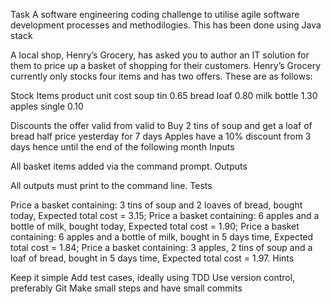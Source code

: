 Task
A software engineering coding challenge to utilise agile software development processes and methodilogies. 
This has been done using Java stack




A local shop, Henry’s Grocery, has asked you to author an IT solution for them to price up a basket of shopping for their customers. Henry’s Grocery currently only stocks four items and has two offers. These are as follows:​

Stock Items
product	      unit    	cost
soup	        tin	      0.65
bread        	loaf	    0.80
milk        	bottle   	1.30
apples      	single	  0.10


Discounts
the offer	valid from	valid to
Buy 2 tins of soup and get a loaf of bread half price	yesterday	for 7 days
Apples have a 10% discount	from 3 days hence	until the end of the following month
Inputs

All basket items added via the command prompt.
Outputs

All outputs must print to the command line.
Tests

Price a basket containing: 3 tins of soup and 2 loaves of bread, bought today,
Expected total cost = 3.15;
Price a basket containing: 6 apples and a bottle of milk, bought today,
Expected total cost = 1.90;
Price a basket containing: 6 apples and a bottle of milk, bought in 5 days time,
Expected total cost = 1.84;
Price a basket containing: 3 apples, 2 tins of soup and a loaf of bread, bought in 5 days time,
Expected total cost = 1.97.
Hints
​

Keep it simple
Add test cases, ideally using TDD
Use version control, preferably Git
Make small steps and have small commits​
